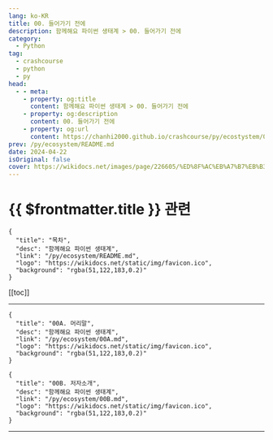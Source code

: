```yaml
---
lang: ko-KR
title: 00. 들어가기 전에 
description: 함께해요 파이썬 생태계 > 00. 들어가기 전에 
category:
  - Python
tag: 
  - crashcourse
  - python
  - py
head:
  - - meta:
    - property: og:title
      content: 함께해요 파이썬 생태계 > 00. 들어가기 전에 
    - property: og:description
      content: 00. 들어가기 전에 
    - property: og:url
      content: https://chanhi2000.github.io/crashcourse/py/ecostystem/00.html
prev: /py/ecosystem/README.md
date: 2024-04-22
isOriginal: false
cover: https://wikidocs.net/images/page/226605/%ED%8F%AC%EB%A7%B7%EB%B3%80%ED%99%98%ED%9D%A5%ED%95%B4%EB%9D%BC_%ED%8C%8C%EC%9D%B4%EC%8D%AC_%ED%8C%8C%EC%9D%B4%EC%8D%AC_%EB%A7%8C%EC%84%B8.jpg
---
```


# {{ $frontmatter.title }} 관련

```component VPCard
{
  "title": "목차",
  "desc": "함께해요 파이썬 생태계",
  "link": "/py/ecosystem/README.md",
  "logo": "https://wikidocs.net/static/img/favicon.ico",
  "background": "rgba(51,122,183,0.2)"
}
```

[[toc]]

---

<SiteInfo
  name="00. 들어가기 전에 | WikiDocs"
  desc="함께해요 파이썬 생태계"
  url="https://wikidocs.net/226605"
  logo="https://wikidocs.net/static/img/favicon.ico"
  preview="https://wikidocs.net/images/page/226605/%ED%8F%AC%EB%A7%B7%EB%B3%80%ED%99%98%ED%9D%A5%ED%95%B4%EB%9D%BC_%ED%8C%8C%EC%9D%B4%EC%8D%AC_%ED%8C%8C%EC%9D%B4%EC%8D%AC_%EB%A7%8C%EC%84%B8.jpg"/>

<!-- TODO: 작성 -->

```component VPCard
{
  "title": "00A. 머리말",
  "desc": "함께해요 파이썬 생태계",
  "link": "/py/ecosystem/00A.md",
  "logo": "https://wikidocs.net/static/img/favicon.ico",
  "background": "rgba(51,122,183,0.2)"
}
```

```component VPCard
{
  "title": "00B. 저자소개",
  "desc": "함께해요 파이썬 생태계",
  "link": "/py/ecosystem/00B.md",
  "logo": "https://wikidocs.net/static/img/favicon.ico",
  "background": "rgba(51,122,183,0.2)"
}
```

---

<TagLinks />